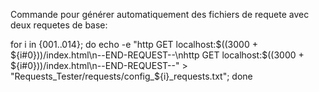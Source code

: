 Commande pour générer automatiquement des fichiers de requete avec deux requetes de base:

for i in {001..014}; do echo -e "http GET localhost:$((3000 + ${i#0}))/index.html\n--END-REQUEST--\nhttp GET localhost:$((3000 + ${i#0}))/index.html\n--END-REQUEST--" > "Requests_Tester/requests/config_${i}_requests.txt"; done